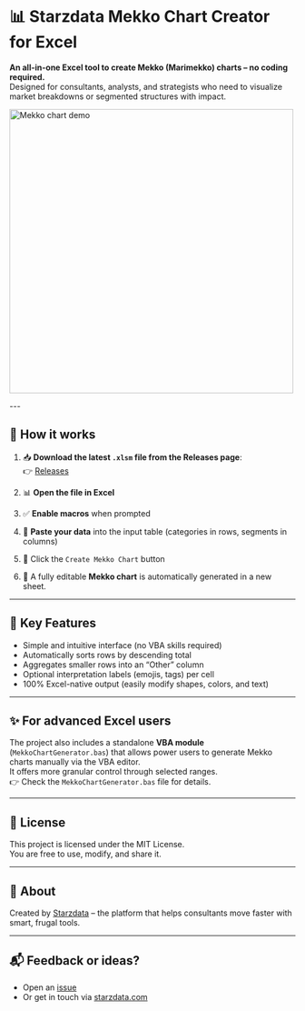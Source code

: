 # 📊 Starzdata Mekko Chart Creator for Excel

**An all-in-one Excel tool to create Mekko (Marimekko) charts – no coding required.**  
Designed for consultants, analysts, and strategists who need to visualize market breakdowns or segmented structures with impact.
<p align="left">
  <img src="https://github.com/user-attachments/assets/89aa6ea1-5658-42e4-bbcd-cbcafea491cb" width="500" alt="Mekko chart demo">
</p>
---

## 🚀 How it works

1. 📥 **Download the latest `.xlsm` file from the Releases page**:  
👉 [Releases](https://github.com/starzdata/mekkochart-excel/releases)

2. 📊 **Open the file in Excel**  
3. ✅ **Enable macros** when prompted  
4. 🧮 **Paste your data** into the input table (categories in rows, segments in columns)  
5. 🔘 Click the `Create Mekko Chart` button  
6. 📄 A fully editable **Mekko chart** is automatically generated in a new sheet.

---

## 🧠 Key Features

- Simple and intuitive interface (no VBA skills required)
- Automatically sorts rows by descending total
- Aggregates smaller rows into an “Other” column
- Optional interpretation labels (emojis, tags) per cell
- 100% Excel-native output (easily modify shapes, colors, and text)

---

## ✨ For advanced Excel users

The project also includes a standalone **VBA module** (`MekkoChartGenerator.bas`) that allows power users to generate Mekko charts manually via the VBA editor.  
It offers more granular control through selected ranges.  
👉 Check the `MekkoChartGenerator.bas` file for details.

---

## 📄 License

This project is licensed under the MIT License.  
You are free to use, modify, and share it.

---

## 🙌 About

Created by [Starzdata](https://www.starzdata.com) – the platform that helps consultants move faster with smart, frugal tools.

---

## 📬 Feedback or ideas?

- Open an [issue](https://github.com/starzdata/mekkochart-excel/issues)
- Or get in touch via [starzdata.com](https://www.starzdata.com)
